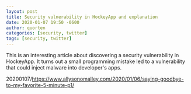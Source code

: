 ```yaml
---
layout: post
title: Security vulnerability in HockeyApp and explanation
date: 2020-01-07 19:50 -0600
author: quorten
categories: [security, twitter]
tags: [security, twitter]
---
```


This is an interesting article about discovering a security
vulnerability in HockeyApp.  It turns out a small programming mistake
led to a vulnerability that could inject malware into developer's
apps.

20200107/https://www.allysonomalley.com/2020/01/06/saying-goodbye-to-my-favorite-5-minute-p1/
